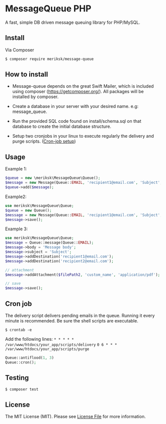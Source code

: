 # MessageQueue PHP

A fast, simple DB driven message queuing library for PHP/MySQL.

## Install

Via Composer

``` bash
$ composer require meriksk/message-queue
```

## How to install

* Message-queue depends on the great Swift Mailer, which is included using composer (https://getcomposer.org/). All packages will be installed by composer.

* Create a database in your server with your desired name. e.g: message_queue.

* Run the provided SQL code found on install/schema.sql on that database to create the initial database structure.

* Setup two cronjobs in your linux to execute regularly the delivery and purge scripts. ([Cron-job setup](#cron-job))

## Usage

Example 1:

```php
$queue = new \meriksk\MessageQueue\Queue();
$message = new Message(Queue::EMAIL, 'recipient1@email.com', 'Subject', 'message body');
$queue->add($message);
```

Example2:

```php
use meriksk\MessageQueue\Queue;
$queue = new Queue();
$message = new Message(Queue::EMAIL, 'recipient1@email.com', 'Subject', 'message body');
$message->save();
```

Example 3:

```php
use meriksk\MessageQueue\Queue;
$message = Queue::message(Queue::EMAIL);
$message->body = 'Message body';
$message->subject = 'Subject';
$message->addDestination('recipient1@email.com');
$message->addDestination('recipient2@email.com');

// attachment
$message->addAttachment($filePath2, 'custom_name', 'application/pdf');

// save
$message->save();
```

## Cron job

The delivery script delivers pending emails in the queue. Running it every minute is recommended.
Be sure the shell scripts are executable.

`$ crontab -e`

Add the following lines:
`* * * * * /var/www/htdocs/your_app/scripts/delivery`
`0 6 * * * /var/www/htdocs/your_app/scripts/purge`

```php
Queue::antiflood(1, 3)
Queue::cron();
```

## Testing

``` bash
$ composer test
```

## License

The MIT License (MIT). Please see [License File](LICENSE) for more information.